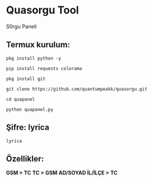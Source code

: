 # Quasorgu Tool

S0rgu Paneli

## Termux kurulum:
```
pkg install python -y
```
```
pip install requests colorama
```
```
pkg install git
```
```
git clone https://github.com/quantumpeakk/quasorgu.git
```
```
cd quapanel
```
```
python quapanel.py
```
## Şifre: lyrica
```
lyrica
```
## Özellikler:
**GSM > TC**
**TC > GSM**
**AD/SOYAD İL/İLÇE > TC**
